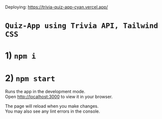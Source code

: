Deploying: https://trivia-quiz-app-cyan.vercel.app/

#  `Quiz-App using Trivia API, Tailwind CSS`

# 1) `npm i`
# 2) `npm start`

Runs the app in the development mode.\
Open [http://localhost:3000](http://localhost:3000) to view it in your browser.

The page will reload when you make changes.\
You may also see any lint errors in the console.

